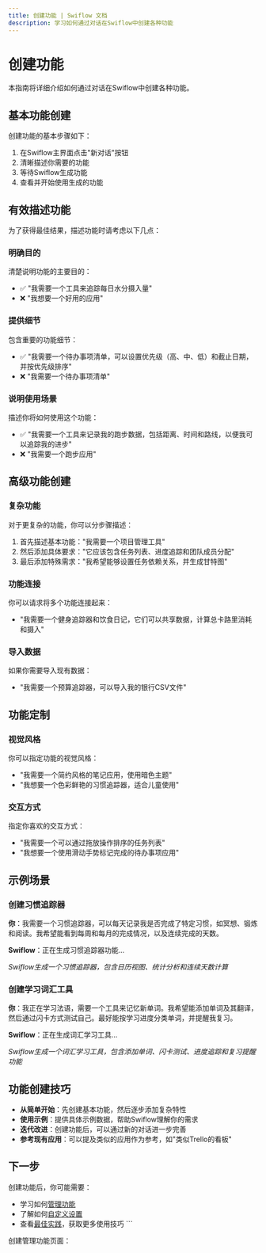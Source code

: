 ```yaml
---
title: 创建功能 | Swiflow 文档
description: 学习如何通过对话在Swiflow中创建各种功能
---
```


# 创建功能

本指南将详细介绍如何通过对话在Swiflow中创建各种功能。

## 基本功能创建

创建功能的基本步骤如下：

1. 在Swiflow主界面点击"新对话"按钮
2. 清晰描述你需要的功能
3. 等待Swiflow生成功能
4. 查看并开始使用生成的功能

## 有效描述功能

为了获得最佳结果，描述功能时请考虑以下几点：

### 明确目的

清楚说明功能的主要目的：

- ✅ "我需要一个工具来追踪每日水分摄入量"
- ❌ "我想要一个好用的应用"

### 提供细节

包含重要的功能细节：

- ✅ "我需要一个待办事项清单，可以设置优先级（高、中、低）和截止日期，并按优先级排序"
- ❌ "我需要一个待办事项清单"

### 说明使用场景

描述你将如何使用这个功能：

- ✅ "我需要一个工具来记录我的跑步数据，包括距离、时间和路线，以便我可以追踪我的进步"
- ❌ "我需要一个跑步应用"

## 高级功能创建

### 复杂功能

对于更复杂的功能，你可以分步骤描述：

1. 首先描述基本功能："我需要一个项目管理工具"
2. 然后添加具体要求："它应该包含任务列表、进度追踪和团队成员分配"
3. 最后添加特殊需求："我希望能够设置任务依赖关系，并生成甘特图"

### 功能连接

你可以请求将多个功能连接起来：

- "我需要一个健身追踪器和饮食日记，它们可以共享数据，计算总卡路里消耗和摄入"

### 导入数据

如果你需要导入现有数据：

- "我需要一个预算追踪器，可以导入我的银行CSV文件"

## 功能定制

### 视觉风格

你可以指定功能的视觉风格：

- "我需要一个简约风格的笔记应用，使用暗色主题"
- "我想要一个色彩鲜艳的习惯追踪器，适合儿童使用"

### 交互方式

指定你喜欢的交互方式：

- "我需要一个可以通过拖放操作排序的任务列表"
- "我想要一个使用滑动手势标记完成的待办事项应用"

## 示例场景

### 创建习惯追踪器

**你**：我需要一个习惯追踪器，可以每天记录我是否完成了特定习惯，如冥想、锻炼和阅读。我希望能看到每周和每月的完成情况，以及连续完成的天数。

**Swiflow**：正在生成习惯追踪器功能...

*Swiflow生成一个习惯追踪器，包含日历视图、统计分析和连续天数计算*

### 创建学习词汇工具

**你**：我正在学习法语，需要一个工具来记忆新单词。我希望能添加单词及其翻译，然后通过闪卡方式测试自己。最好能按学习进度分类单词，并提醒我复习。

**Swiflow**：正在生成词汇学习工具...

*Swiflow生成一个词汇学习工具，包含添加单词、闪卡测试、进度追踪和复习提醒功能*

## 功能创建技巧

- **从简单开始**：先创建基本功能，然后逐步添加复杂特性
- **使用示例**：提供具体示例数据，帮助Swiflow理解你的需求
- **迭代改进**：创建功能后，可以通过新的对话进一步完善
- **参考现有应用**：可以提及类似的应用作为参考，如"类似Trello的看板"

## 下一步

创建功能后，你可能需要：

- 学习如何[管理功能](/docs/managing-features)
- 了解如何[自定义设置](/docs/customization)
- 查看[最佳实践](/docs/best-practices)，获取更多使用技巧
\`\`\`

创建管理功能页面：
